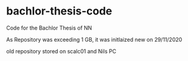 # bachlor-thesis-code
Code for the Bachlor Thesis of NN

As Repository was exceeding 1 GB, it was initlaized new on 29/11/2020

old repository stored on scalc01 and Nils PC
